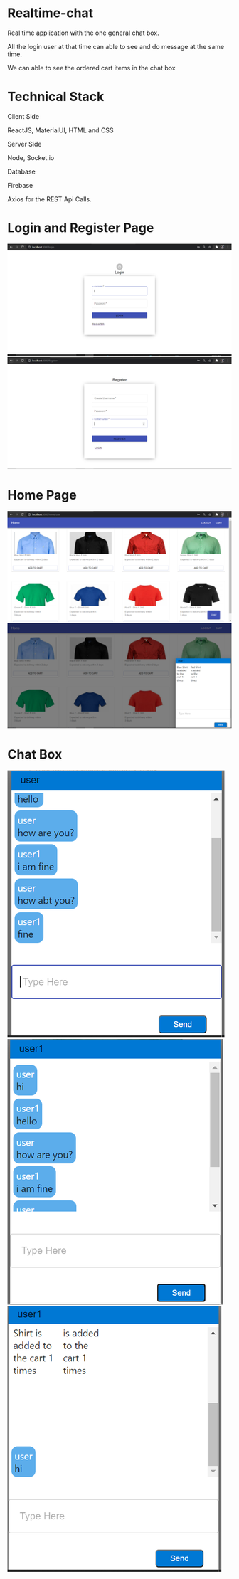 # Realtime-chat
Real time application with the one general chat box.

All the login user at that time can able to see and do message at the same time.

We can able to see the ordered cart items in the chat box

# Technical Stack
Client Side

ReactJS, MaterialUI, HTML and CSS

Server Side

Node, Socket.io

Database

Firebase

Axios for the REST Api Calls.

# Login and Register Page
![](images/LoginPage.png)
![](images/RegisterPage.png)

# Home Page
![](images/HomePage.png)
![](images/HomePageWithChatBox.png)
# Chat Box
![](images/userChatBox.png)
![](images/chatBox1.png)
![](images/ChatWithCartitem.png)

